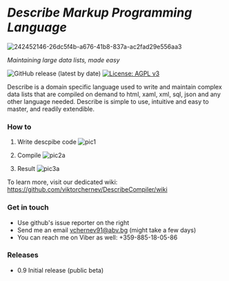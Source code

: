 # *Describe Markup Programming Language*  
![242452146-26dc5f4b-a676-41b8-837a-ac2fad29e556aa3](https://github.com/viktorchernev/DescribeCompiler/assets/72315339/b043a521-cdfc-494b-9267-f7a5d5d2dd06)

_Maintaining large data lists, made easy_  
  
  
![GitHub release (latest by date)](https://img.shields.io/github/v/release/viktorchernev/DescribeCompiler?color=green&logo=github)
[![License: AGPL v3](https://img.shields.io/badge/License-AGPL_v3-blue.svg)](https://www.gnu.org/licenses/agpl-3.0)

Describe is a domain specific language used to write and maintain complex data lists that are compiled on demand to html, xaml, xml, sql, json and any other language needed. Describe is simple to use, intuitive and easy to master, and readily extendible.


### How to
1. Write descpibe code
![pic1](https://github.com/viktorchernev/DescribeCompiler/assets/72315339/e1ec7895-d517-4936-ba09-2a0a52da333d)  

2. Compile
![pic2a](https://github.com/viktorchernev/DescribeCompiler/assets/72315339/d8f6ac78-2cbc-4056-b560-16273474fa4d)

3. Result
![pic3a](https://github.com/viktorchernev/DescribeCompiler/assets/72315339/36ae6997-82df-467e-b490-b7b9d63a860c)

To learn more, visit our dedicated wiki: 
https://github.com/viktorchernev/DescribeCompiler/wiki

### Get in touch  
- Use github's issue reporter on the right
- Send me an email vchernev91@abv.bg (might take a few days)
- You can reach me on Viber as well: +359-885-18-05-86

### Releases
* 0.9 Initial release (public beta)  
